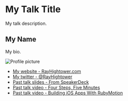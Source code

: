 # My Talk Title

My talk description.

## My Name

My bio.

![Profile picture](http://rayhightower.com/assets/rth_500x500.jpg)

- [My website - RayHightower.com](http://rayhightower.com/)
- [My twitter - @RayHightower](https://twitter.com/rayhightower)
- [Past talk slides - From SpeakerDeck](https://speakerdeck.com/rayhightower/building-ios-apps-with-rubymotion)
- [Past talk video - Four Steps, Five Minutes](http://rayhightower.com/blog/2012/08/31/four-steps-five-minutes/)
- [Past talk video - Building iOS Apps With RubyMotion](http://rayhightower.com/blog/2012/10/29/building-ios-apps-with-ruby-motion/)
